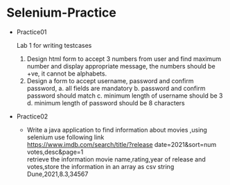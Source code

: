 # Selenium-Practice

  - Practice01
     
      Lab 1 for writing testcases
      1. Design html form to accept 3 numbers from user and find maximum number and display appropriate message,
      the numbers should be +ve, it cannot be alphabets.
      2. Design a form to accept username, password and confirm password,
      a. all fields are mandatory
      b. password and confirm password should match
      c. minimum length of username should be 3
      d. minimum length of password should be 8 characters

  - Practice02
      - Write a java application to find information about movies ,using selenium
        use following link<br>
        https://www.imdb.com/search/title/?release date=2021&sort=num votes,desc&page=1
        <br>retrieve the information movie name,rating,year of release and votes,store the information in an array as csv string
        Dune,2021,8.3,34567
